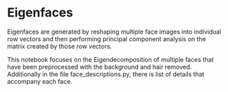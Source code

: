 # Eigenfaces

Eigenfaces are generated by reshaping multiple face images into individual row vectors and then performing principal component
analysis on the matrix created by those row vectors.

This notebook focuses on the Eigendecomposition of multiple faces that have been preprocessed with the background and hair removed.
Additionally in the file face_descriptions.py, there is list of details that accompany each face.



